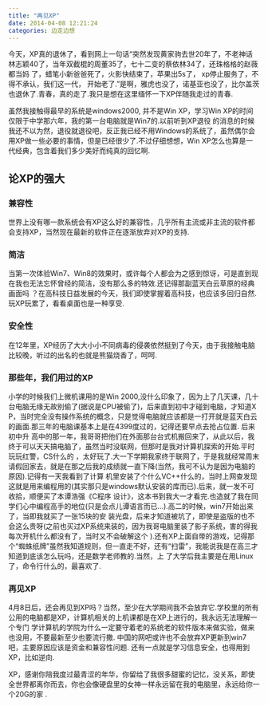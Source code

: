 ```yaml
---
title: "再见XP"
date: 2014-04-08 12:21:24
categories: 边走边想
---
```

今天，XP真的退休了，看到网上一句话“突然发现黄家驹去世20年了，不老神话林志颖40了，当年双截棍的周董35了，七十二变的蔡依林34了，还珠格格的赵薇都当妈
了，蜡笔小新爸爸死了，火影快结束了，苹果出5s了， xp停止服务了，不得不承认，我们这一代，
开始老了.”是啊，雅虎也没了，诺基亚也没了，比尔盖茨也退休了.青春，真的走了.我只是想在这里缅怀一下XP伴随我走过的青春.

虽然我接触得最早的系统是windows2000, 并不是Win XP，学习Win XP的时间仅限于中学那六年，我的第一台电脑就是Win7的.以前听到XP退役
的消息的时候我还不以为然，退役就退役吧，反正我已经不用Windows的系统了，虽然偶尔会用XP做一些必要的事情，但是已经很少了.不过仔细想想，Win
XP怎么也算是一代经典，包含着我们多少美好而纯真的回忆啊.

## 论XP的强大

###  兼容性

世界上没有哪一款系统会有XP这么好的兼容性，几乎所有主流或非主流的软件都会支持XP，当然现在最新的软件正在逐渐放弃对XP的支持.

### 简洁

当第一次体验Win7、Win8的效果时，或许每个人都会为之感到惊讶，可是直到现在我也无法忘怀曾经的简洁，没有那么多的特效.还记得那副蓝天白云草原的经典画面吗
？在高科技日益发展的今天，我们即使掌握着高科技，也应该多回归自然.玩XP玩累了，看看桌面也是一种享受.

###  安全性

在12年里，XP经历了大大小小不同病毒的侵袭依然挺到了今天，由于我接触电脑比较晚，听过的出名的也就是熊猫烧香了，呵呵.

### 那些年，我们用过的XP

小学的时候我们上微机课用的是Win 2000,没什么印象了，因为上了几天课，几十台电脑无缘无故别偷了(据说是CPU被偷了)，后来直到初中才碰到电脑，才知道X
P，当时完全没有操作系统的概念，只是觉得电脑就应该都是一打开就是蓝天白云的画面.那三年的电脑课基本上是在4399度过的，记得还要早点去抢占位置. 后来初中升
高中的那一年，我哥哥把他们在外面那台台式机搬回来了，从此以后，我终于可以天天搞电脑了，虽然当时没联网，但那时是我对计算机探索的开始.平时玩玩红警，CS什么的
，太好玩了.大一下学期我家终于联网了，于是我就经常周末请假回家去，就是在那之后我的成绩就一直下降(当然，我可不认为是因为电脑的原因).记得有一天我看到了计算
机里安装了个什么VC++什么的，当时上网查发现这就是用来编程用的(其实那只是windows默认安装的库而已).后来，就一发不可收拾，顺便买了本谭浩强《C程序
设计》，这本书到我大一才看完.也造就了我在同学们心中编程高手的地位(只是会点儿谭语言而已...).高二的时候，win7开始出来了，当即我就买了一张15块的安
装光盘，后来才知道被坑了，即使是盗版的也不会这么贵呀(之前也买过XP系统来装的，因为我哥电脑里装了影子系统，害的得我每次开机什么都没有了，当时又不会破解这个
).还有XP上面自带的游戏，记得那个“蜘蛛纸牌”虽然我知道规则，但一直走不好，还有“扫雷”，我能说我是在高三才知道到底该怎么玩吗，还是数学老师教的.当然，上
了大学后我主要是在用Linux了，命令行什么的，最喜欢了.

###  再见XP

4月8日后，还会再见到XP吗？当然，至少在大学期间我不会放弃它.学校里的所有公用的电脑都是XP，计算机相关的上机课都是在XP上进行的，我永远无法理解一个专门
学计算机的学院为什么一定要守着老的系统老的软件版本来做实验，做来也没用，不要最新至少也要流行撒.
中国的网吧或许也不会放弃XP更新到win7吧，主要原因应该是资金和兼容性问题. 还有一点就是学习信息安全，也得用到XP，比如逆向.

XP，感谢你陪我度过最青涩的年华，你留给了我很多甜蜜的记忆，没关系，即使全世界都离你而去，你也会像硬盘里的女神一样永远留在我的电脑里，永远给你一个20G的家
.
